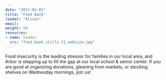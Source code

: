 ```yaml
---
date: "2017-01-01"
title: "Food Bank"
leader: "Alison"
email:
weight: 50
resources:
- name: header
  src: "food_bank_stills-11_websize.jpg"
---
```



Food insecurity is the leading stressor for families in our local area, and Arbor is stepping up to fill the gap at our local school & senior center. If you are good at organizing donations, gleaning from markets, or stocking shelves on Wednesday mornings, join us!
